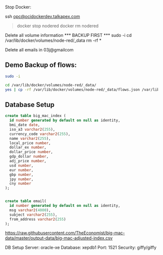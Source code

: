 Stop Docker:

ssh opc@ocidockerdev.talkapex.com

> docker stop nodered
> docker rm nodered


Delete all volume information
*** BACKUP FIRST ***
sudo -i
cd /var/lib/docker/volumes/node-red/_data
rm -rf *


Delete all emails in 03j@gmailcom


## Demo Backup of flows:

```bash
sudo -i

cd /var/lib/docker/volumes/node-red/_data/
yes | cp -rf /var/lib/docker/volumes/node-red/_data/flows.json /var/lib/docker/volumes/node-red/_data/flows.bkp

```

## Database Setup

```sql
create table big_mac_index (
  id number generated by default on null as identity,
  bmi_date date,
  iso_a3 varchar2(255),
  currency_code varchar2(255),
  name varchar2(255),
  local_price number,
  dollar_ex number,
  dollar_price number,
  gdp_dollar number,
  adj_price number,
  usd number,
  eur number,
  gbp number,
  jpy number,
  cny number
);


create table email(
  id number generated by default on null as identity,
  msg varchar2(4000),
  subject varchar2(255),
  from_address varchar2(255)
);

```


https://raw.githubusercontent.com/TheEconomist/big-mac-data/master/output-data/big-mac-adjusted-index.csv

DB Setup
Server: oracle-xe
Database: xepdb1
Port: 1521
Security: giffy/giffy

